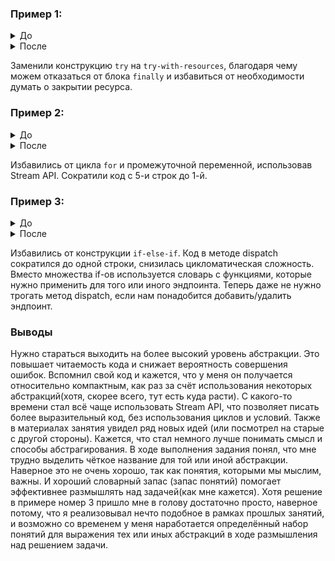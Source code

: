 ### Пример 1:
<details>
<summary>До</summary>

```java
...
protected void doGet(HttpServletRequest request, HttpServletResponse response)
        throws IOException {
    PrintWriter writer = response.getWriter();
    try {
        writer.println(String.format("Java version: %s", System.getProperty("java.version")));
        ServletContext sc = getServletContext();
        writer.println(String.format("Servlet API version: %s.%s", sc.getMajorVersion(), sc.getMinorVersion()));
        writer.println();
        writer.println("Attributes:");
        Enumeration<String> attrs = sc.getAttributeNames();
        while (attrs.hasMoreElements()) {
            String attr = attrs.nextElement();
            writer.println(String.format("%s = %s", attr, sc.getAttribute(attr)));
        }
        writer.println();
        writer.println("Servlets:");
        for (Map.Entry<String, ? extends ServletRegistration> it : sc.getServletRegistrations().entrySet()) {
            writer.println(String.format("%s:", it.getKey()));
            for (String path : it.getValue().getMappings()) {
                writer.println(String.format("      => %s", path));
            }
        }
    } finally {
        writer.close();
    }
}
...
```
</details>

<details>
<summary>После</summary>

```java
...
    protected void doGet(HttpServletRequest request, HttpServletResponse response)
            throws IOException {
        try (PrintWriter writer = response.getWriter()) {
            writer.println(String.format("Java version: %s", System.getProperty("java.version")));
            ServletContext sc = getServletContext();
            writer.println(String.format("Servlet API version: %s.%s", sc.getMajorVersion(), sc.getMinorVersion()));
            writer.println();
            writer.println("Attributes:");
            Enumeration<String> attrs = sc.getAttributeNames();
            while (attrs.hasMoreElements()) {
                String attr = attrs.nextElement();
                writer.println(String.format("%s = %s", attr, sc.getAttribute(attr)));
            }
            writer.println();
            writer.println("Servlets:");
            for (Map.Entry<String, ? extends ServletRegistration> it : sc.getServletRegistrations().entrySet()) {
                writer.println(String.format("%s:", it.getKey()));
                for (String path : it.getValue().getMappings()) {
                    writer.println(String.format("      => %s", path));
                }
            }
        }
    }
...
```
</details>

Заменили конструкцию `try` на `try-with-resources`, благодаря чему можем отказаться от блока `finally` и избавиться от необходимости думать о закрытии ресурса. 

### Пример 2:
<details>
<summary>До</summary>

```java
...
List<EntityField> fieldList = entity.getFields();
List<String> fieldNames = new ArrayList<String>();

for(EntityField field : fieldList) {
    fieldNames.add(field.getName());
}
...
```
</details>

<details>
<summary>После</summary>

```java
...
List<String> fieldNames = entity.getFields().stream().map(EntityField::getName).toList();
...
```
</details>

Избавились от цикла `for` и промежуточной переменной, использовав Stream API. Сократили код с 5-и строк до 1-й.

### Пример 3:
<details>
<summary>До</summary>

```java
...
private void dispatch(HotezaRequest hotezaRequest, String path, ExecutionContext ctx) {
    if ("/hoteza/checkin".equals(path)) {
        hotezaService.checkIn(ctx, hotezaRequest);
    } else if ("/hoteza/checkout".equals(path)) {
        hotezaService.checkOut(ctx, hotezaRequest);
    } else if ("/hoteza/guestchange".equals(path)) {
        hotezaService.changeGuest(ctx, hotezaRequest);
    } else if ("/hoteza/readmessages".equals(path)) {
        hotezaService.sendMessages(ctx, hotezaRequest);
    } else {
        log.error("Path not found");
        throw new IllegalArgumentException("Path not found");
    }
}
...
```
</details>

<details>
<summary>После</summary>

```java
...
private final BiConsumer<ExecutionContext, HotezaRequest> defaultAction = (context, request) -> {
    log.error("Path not found");
    throw new IllegalArgumentException("Path not found");
};

private final Map<String, BiConsumer<ExecutionContext, HotezaRequest>> pathActions = new HashMap<>();

@Override
public void init() {
    pathActions.put("/hoteza/checkin", (context, request) -> hotezaService.checkIn(context, request));
    pathActions.put("/hoteza/checkout", (context, request) -> hotezaService.checkOut(context, request));
    pathActions.put("/hoteza/guestchange", (context, request) -> hotezaService.changeGuest(context, request));
    pathActions.put("/hoteza/readmessages", (context, request) -> hotezaService.sendMessages(context, request));
    ...
}

private void dispatch(HotezaRequest hotezaRequest, String path, ExecutionContext ctx) {
    pathActions.getOrDefault(path, defaultAction).accept(ctx, hotezaRequest);
}
...
```
</details>

Избавились от конструкции `if-else-if`. Код в методе dispatch сократился до одной строки, снизилась цикломатическая сложность. Вместо множества if-ов используется словарь с функциями,
которые нужно применить для того или иного эндпоинта. Теперь даже не нужно трогать метод dispatch, если нам понадобится добавить/удалить эндпоинт.

### Выводы
Нужно стараться выходить на более высокий уровень абстракции. Это повышает читаемость кода и снижает вероятность совершения ошибок.
Вспомнил свой код и кажется, что у меня он получается относительно компактным, как раз за счёт использования некоторых абстракций(хотя, скорее всего, тут есть куда расти).
С какого-то времени стал всё чаще использовать Stream API, что позволяет писать более выразительный код, без использования циклов и условий.
Также в материалах занятия увидел ряд новых идей (или посмотрел на старые с другой стороны). Кажется, что стал немного лучше понимать смысл и способы абстрагирования.
В ходе выполнения задания понял, что мне трудно выделить чёткое название для той или иной абстракции. Наверное это не очень хорошо, так как понятия, которыми мы мыслим, важны.
И хороший словарный запас (запас понятий) помогает эффективнее размышлять над задачей(как мне кажется). 
Хотя решение в примере номер 3 пришло мне в голову достаточно просто, наверное потому, что я реализовывал нечто подобное в рамках прошлых занятий, и возможно со временем у меня наработается определённый набор понятий для выражения тех или иных абстракций в ходе размышления над решением задачи.

